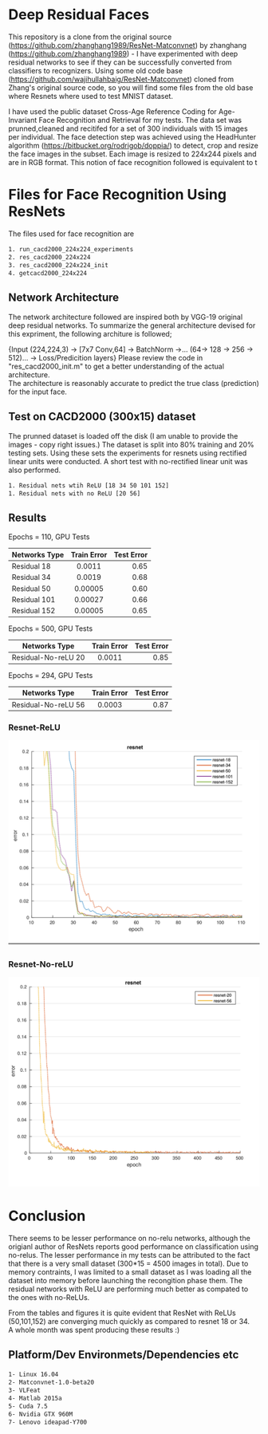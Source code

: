 # Deep Residual Faces

This repository is a clone from the original source (https://github.com/zhanghang1989/ResNet-Matconvnet) by zhanghang (https://github.com/zhanghang1989) - 
I have experimented with deep residual networks to see if they can be successfully converted from classifiers to recognizers. Using some old code base (https://github.com/wajihullahbaig/ResNet-Matconvnet) cloned from Zhang's original source code, so you will find some files from the old base where Resnets where used to test MNIST dataset.

I have used the public dataset Cross-Age Reference Coding for Age-Invariant Face Recognition and Retrieval for my tests. The data set was prunned,cleaned and recitifed for a set of 300 individuals with 15 images per individual. The face detection step was achieved using the HeadHunter algorithm (https://bitbucket.org/rodrigob/doppia/) to detect, crop and resize the face images in the subset. 
Each image is resized to 224x244 pixels and are in RGB format. This notion of face recognition followed is equivalent to t

# Files for Face Recognition Using ResNets
The files used for face recognition are

	1. run_cacd2000_224x224_experiments
	2. res_cacd2000_224x224
	3. res_cacd2000_224x224_init
	4. getcacd2000_224x224

## Network Architecture
The network architecture followed are inspired both by VGG-19 original deep residual networks.
To summarize the general architecture devised for this expriment, the following architure is followed; 

{Input (224,224,3) -> [7x7 Conv,64] -> BatchNorm ->... (64-> 128 -> 256 -> 512)... -> Loss/Predicition layers}
Please review the code in "res_cacd2000_init.m" to get a better understanding of the actual architecture.    
The architecture is reasonably accurate to predict the true class (prediction) for the input face. 

## Test on CACD2000 (300x15) dataset
The prunned dataset is loaded off the disk (I am unable to provide the images - copy right issues.) The dataset is split into 80% training and 20% testing sets.
Using these sets the experiments for resnets using rectified linear units were conducted. A short test with no-rectified linear unit was also performed. 

	1. Residual nets wtih ReLU [18 34 50 101 152]
	1. Residual nets with no ReLU [20 56]

## Results 

Epochs = 110, GPU Tests 

| Networks Type        | Train Error  | Test Error |
| ---------------------|:------------:| ----------:|
| Residual 18          | 0.0011       | 0.65       | 
| Residual 34	       | 0.0019       | 0.68       | 
| Residual 50	       | 0.00005      | 0.60       | 
| Residual 101	       | 0.00027      | 0.66       |
| Residual 152	       | 0.00005      | 0.65       |  

Epochs = 500, GPU Tests 

| Networks Type        | Train Error  | Test Error |
| ---------------------|:------------:| ----------:|
| Residual-No-reLU 20  | 0.0011       | 0.85	   | 

Epochs = 294, GPU Tests 

| Networks Type        | Train Error  | Test Error |
| ---------------------|:------------:| ----------:|
| Residual-No-reLU 56  | 0.0003       | 0.87       | 
		         

### Resnet-ReLU 
![Residual nets](https://github.com/wajihullahbaig/Deep-Residual-Faces/blob/master/figures/resnet-relu.png)

### Resnet-No-reLU 
![Residual-No-ReLU nets](https://github.com/wajihullahbaig/Deep-Residual-Faces/blob/master/figures/resnet-no-relu.png)


# Conclusion
There seems to be lesser performance on no-relu networks, although the origianl author of ResNets reports good performance on classification using no-relus. 
The lesser performance in my tests can be attributed to the fact that there is a very small dataset (300*15 = 4500 images in total). 
Due to memory contraints, I was limited to a small dataset as I was loading all the dataset into memory before launching the recongition phase them.
The residual networks with ReLU are performing much better as compated to the ones with no-ReLUs. 

From the tables and figures it is quite evident that ResNet with ReLUs (50,101,152) are converging much quickly as compared to resnet 18 or 34.  
A whole month was spent producing these results :)  

## Platform/Dev Environmets/Dependencies etc

	1- Linux 16.04
	2- Matconvnet-1.0-beta20
	3- VLFeat
	4- Matlab 2015a
	5- Cuda 7.5
	6- Nvidia GTX 960M
	7- Lenovo ideapad-Y700
